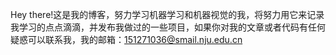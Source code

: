 Hey there!这是我的博客，努力学习机器学习和机器视觉的我，将努力用它来记录我学习的点点滴滴，并发布我做过的一些项目，如果你对我的文章或者代码有任何疑惑可以联系我，我的邮箱：151271036@smail.nju.edu.cn
